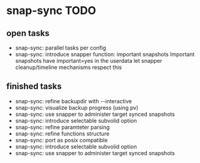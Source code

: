 # snap-sync TODO #

## open tasks ##

- snap-sync: parallel tasks per config
- snap-sync: introduce snapper function: important snapshots
  Important snapshots have important=yes in the userdata
  let snapper cleanup/timeline mechanisms respect this

## finished tasks ##

- snap-sync: refine backupdir with --interactive
- snap-sync: visualize backup progress (using pv)
- snap-sync: use snapper to administer target synced snapshots
- snap-sync: introduce selectable subvolid option
- snap-sync: refine paramteter parsing
- snap-sync: refine functions structure
- snap-sync: port as posix compatible
- snap-sync: introduce selectable subvolid option
- snap-sync: use snapper to administer target synced snapshots
